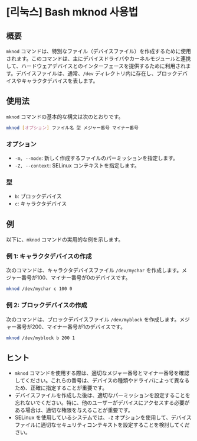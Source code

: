# [리눅스] Bash mknod 사용법

## 概要
`mknod` コマンドは、特別なファイル（デバイスファイル）を作成するために使用されます。このコマンドは、主にデバイスドライバやカーネルモジュールと連携して、ハードウェアデバイスとのインターフェースを提供するために利用されます。デバイスファイルは、通常、`/dev` ディレクトリ内に存在し、ブロックデバイスやキャラクタデバイスを表します。

## 使用法
`mknod` コマンドの基本的な構文は次のとおりです。

```bash
mknod [オプション] ファイル名 型 メジャー番号 マイナー番号
```

### オプション
- `-m, --mode`: 新しく作成するファイルのパーミッションを指定します。
- `-Z, --context`: SELinux コンテキストを指定します。

### 型
- `b`: ブロックデバイス
- `c`: キャラクタデバイス

## 例
以下に、`mknod` コマンドの実用的な例を示します。

### 例 1: キャラクタデバイスの作成
次のコマンドは、キャラクタデバイスファイル `/dev/mychar` を作成します。メジャー番号が100、マイナー番号が0のデバイスです。

```bash
mknod /dev/mychar c 100 0
```

### 例 2: ブロックデバイスの作成
次のコマンドは、ブロックデバイスファイル `/dev/myblock` を作成します。メジャー番号が200、マイナー番号が1のデバイスです。

```bash
mknod /dev/myblock b 200 1
```

## ヒント
- `mknod` コマンドを使用する際は、適切なメジャー番号とマイナー番号を確認してください。これらの番号は、デバイスの種類やドライバによって異なるため、正確に指定することが重要です。
- デバイスファイルを作成した後は、適切なパーミッションを設定することを忘れないでください。特に、他のユーザーがデバイスにアクセスする必要がある場合は、適切な権限を与えることが重要です。
- SELinux を使用しているシステムでは、`-Z` オプションを使用して、デバイスファイルに適切なセキュリティコンテキストを設定することを検討してください。